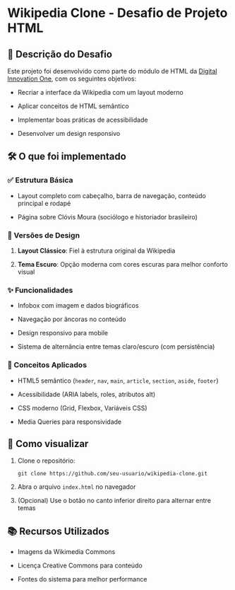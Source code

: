 # Wikipedia Clone - Desafio de Projeto HTML

## 📝 Descrição do Desafio

Este projeto foi desenvolvido como parte do módulo de HTML da [Digital Innovation One](https://www.dio.me/), com os seguintes objetivos:

-   Recriar a interface da Wikipedia com um layout moderno
    
-   Aplicar conceitos de HTML semântico
    
-   Implementar boas práticas de acessibilidade
    
-   Desenvolver um design responsivo
## 🛠️ O que foi implementado

### ✅ Estrutura Básica

-   Layout completo com cabeçalho, barra de navegação, conteúdo principal e rodapé
    
-   Página sobre Clóvis Moura (sociólogo e historiador brasileiro)
    

### 🌈 Versões de Design

1.  **Layout Clássico**: Fiel à estrutura original da Wikipedia
    
2.  **Tema Escuro**: Opção moderna com cores escuras para melhor conforto visual
    

### ✨ Funcionalidades

-   Infobox com imagem e dados biográficos
    
-   Navegação por âncoras no conteúdo
    
-   Design responsivo para mobile
    
-   Sistema de alternância entre temas claro/escuro (com persistência)
    

### 🧠 Conceitos Aplicados

-   HTML5 semântico (`header`, `nav`, `main`, `article`, `section`, `aside`, `footer`)
    
-   Acessibilidade (ARIA labels, roles, atributos alt)
    
-   CSS moderno (Grid, Flexbox, Variáveis CSS)
    
-   Media Queries para responsividade
    

## 🚀 Como visualizar

1.  Clone o repositório:

    `git clone https://github.com/seu-usuario/wikipedia-clone.git`

2.  Abra o arquivo `index.html` no navegador
    
3.  (Opcional) Use o botão no canto inferior direito para alternar entre temas
    

## 📚 Recursos Utilizados

-   Imagens da Wikimedia Commons
    
-   Licença Creative Commons para conteúdo
    
-   Fontes do sistema para melhor performance
